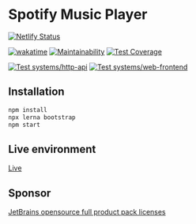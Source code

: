 # Spotify Music Player

[![Netlify Status](https://api.netlify.com/api/v1/badges/31550918-79b7-4439-b069-cb67bd21da7f/deploy-status)](https://app.netlify.com/sites/dnghk-spotify-player/deploys)

[![wakatime](https://wakatime.com/badge/github/davidNHK/spotify-music-player.svg)](https://wakatime.com/badge/github/davidNHK/spotify-music-player)
[![Maintainability](https://api.codeclimate.com/v1/badges/275b2340c6d573ec886d/maintainability)](https://codeclimate.com/github/davidNHK/spotify-music-player/maintainability)
[![Test Coverage](https://api.codeclimate.com/v1/badges/275b2340c6d573ec886d/test_coverage)](https://codeclimate.com/github/davidNHK/spotify-music-player/test_coverage)

[![Test systems/http-api](https://github.com/davidNHK/spotify-music-player/actions/workflows/test-http-api.yml/badge.svg)](https://github.com/davidNHK/spotify-music-player/actions/workflows/test-http-api.yml)
[![Test systems/web-frontend](https://github.com/davidNHK/spotify-music-player/actions/workflows/test-web-frontend.yml/badge.svg)](https://github.com/davidNHK/spotify-music-player/actions/workflows/test-web-frontend.yml)

## Installation

```bash
npm install
npx lerna bootstrap
npm start
```

## Live environment

[Live](https://spotify-music-player-demo-lh5kzbzxzq-nw.a.run.app/)

## Sponsor

[JetBrains opensource full product pack licenses](https://www.jetbrains.com/community/opensource/#support)

